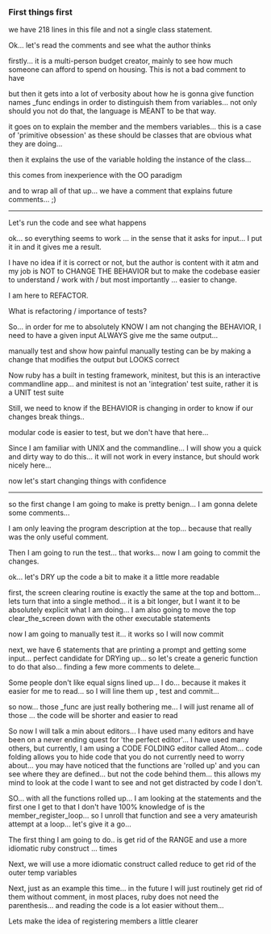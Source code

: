 ### First things first

we have 218 lines in this file and not a single class statement.

Ok... let's read the comments and see what the author thinks

firstly... it is a multi-person budget creator, mainly to see how much someone can afford to spend on housing. This is not a bad
comment to have

but then it gets into a lot of verbosity about how he is gonna give function names _func endings in order to distinguish them
from variables... not only should you not do that, the language is MEANT to be that way.

it goes on to explain the member and the members variables... this is a case of 'primitive obsession' as these should be classes
that are obvious what they are doing...

then it explains the use of the variable holding the instance of the class...

this comes from inexperience with the OO paradigm

and to wrap all of that up... we have a comment that explains future comments... ;)

_________

Let's run the code and see what happens

ok... so everything seems to work ... in the sense that it asks for input... I put it in and it gives me a result.

I have no idea if it is correct or not, but the author is content with it atm and my job is NOT to CHANGE THE BEHAVIOR but
to make the codebase easier to understand / work with / but most importantly ... easier to change.

I am here to REFACTOR.

What is refactoring / importance of tests?

So... in order for me to absolutely KNOW I am not changing the BEHAVIOR, I need to have a given input ALWAYS give me the
same output...

manually test and show how painful manually testing can be by making a change that modifies the output but LOOKS correct

Now ruby has a built in testing framework, minitest, but this is an interactive commandline app... and minitest
is not an 'integration' test suite, rather it is a UNIT test suite

Still, we need to know if the BEHAVIOR is changing in order to know if our changes break things..

modular code is easier to test, but we don't have that here...

Since I am familiar with UNIX and the commandline... I will show you a quick and dirty way to do this... it will not work
in every instance, but should work nicely here...

now let's start changing things with confidence

________

so the first change I am going to make is pretty benign... I am gonna delete some comments...

I am only leaving the program description at the top... because that really was the only useful comment.

Then I am going to run the test... that works... now I am going to commit the changes.

ok... let's DRY up the code a bit to make it a little more readable

first, the screen clearing routine is exactly the same at the top and bottom... lets turn that into a single method... it is a bit longer, but I want it to be absolutely explicit what I am doing... I am also going to move the top clear_the_screen down with
the other executable statements

now I am going to manually test it... it works so I will now commit

next, we have 6 statements that are printing a prompt and getting some input... perfect candidate for DRYing up... so let's
create a generic function to do that also... finding a few more comments to delete...

Some people don't like equal signs lined up... I do... because it makes it easier for me to read... so I will line them up , test
and commit...

so now... those _func are just really bothering me... I will just rename all of those ... the code will be shorter and easier to read

So now I will talk a min about editors... I have used many editors and have been
on a never ending quest for 'the perfect editor'... I have used many others, but currently, I am using a CODE FOLDING editor called Atom...  code folding allows you to hide code that you do not currently need to worry about... you may have noticed that the functions are 'rolled up' and you can see where they are defined... but not the code behind them... this allows my mind to look at
the code I want to see and not get distracted by code I don't.

SO... with all the functions rolled up... I am looking at the statements and the first one I get to that I don't have 100%
knowledge of is the member_register_loop... so I unroll that function and see a very amateurish attempt at a loop... let's give it
a go...

The first thing I am going to do.. is get rid of the RANGE and use a more idiomatic ruby construct ... times

Next, we will use a more idiomatic construct called reduce to get rid of the outer temp variables

Next, just as an example this time... in the future I will just routinely get rid of them without comment, in most places, ruby
does not need the parenthesis... and reading the code is a lot easier without them...

Lets make the idea of registering members a little clearer
